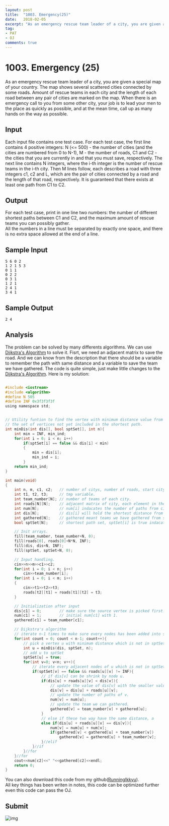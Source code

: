```yaml
---
layout: post
title:  "1003. Emergency(25)"
date:   2018-02-05
excerpt: "As an emergency rescue team leader of a city, you are given a special map of your country. Your job is to lead your men to the place as quickly as possible, and at the mean time, call up as many hands on the way as possible."
tag:
- PAT 
- OJ
comments: true
---
```


# 1003. Emergency (25)

As an emergency rescue team leader of a city, you are given a special map of your country. The map shows several scattered cities connected by some roads. Amount of rescue teams in each city and the length of each road between any pair of cities are marked on the map. When there is an emergency call to you from some other city, your job is to lead your men to the place as quickly as possible, and at the mean time, call up as many hands on the way as possible.    
  
## Input

Each input file contains one test case. For each test case, the first line contains 4 positive integers: N (<= 500) - the number of cities (and the cities are numbered from 0 to N-1), M - the number of roads, C1 and C2 - the cities that you are currently in and that you must save, respectively. The next line contains N integers, where the i-th integer is the number of rescue teams in the i-th city. Then M lines follow, each describes a road with three integers c1, c2 and L, which are the pair of cities connected by a road and the length of that road, respectively. It is guaranteed that there exists at least one path from C1 to C2.  
  
## Output

For each test case, print in one line two numbers: the number of different shortest paths between C1 and C2, and the maximum amount of rescue teams you can possibly gather.  
All the numbers in a line must be separated by exactly one space, and there is no extra space allowed at the end of a line.  

## Sample Input
```
5 6 0 2
1 2 1 5 3
0 1 1
0 2 2
0 3 1
1 2 1
2 4 1
3 4 1
```
## Sample Output
```
2 4
```

## Analysis
The problem can be solved by many differents algorithms. We can use [Dijkstra's Algorithm](https://runningikkyu.github.io/Greedy-Algorithm-Dikjstra's-Algorithm/) to solve it. 
Fisrt, we need an adjacent matrix to save the road. And we can know from the description that there should be a variable to remember the path with same distance and a variable to save the team we have gathered. The code is quite simple, just make little changes to the [Dijkstra's Algorithm](https://runningikkyu.github.io/Greedy-Algorithm-Dikjstra's-Algorithm/). Here is my solution:
```c

#include <iostream>
#include <algorithm>
#define N 505
#define INF 0x3f3f3f3f
using namespace std;


// Utility funtion to find the vertex with minimum distance value from
// the set of vertices not yet included in the shortest path.
int minDis(int dis[], bool sptSet[], int n){
    int min = INF, min_ind;
    for(int i = 0; i < n; i++)
        if(sptSet[i] == false && dis[i] < min)
        {
            min = dis[i]; 
            min_ind = i;
        }
    return min_ind;
}

int main(void)
{
    int n, m, c1, c2;   // number of citys, number of roads, start city, end city.
    int t1, t2, t3;     // tmp variable.
    int team_number[N]; // number of teams of each city.
    int roads[N][N];    // adjacent matrix of city, each element in the matrix is distance between cities. 
    int num[N];         // num[i] indacates the number of paths from c1 to i.
    int dis[N];         // dis[i] will hold the shortest distance from c1 to i.
    int gathered[N];    // gathered meant teams we have gathered from start nodes to i.
    bool sptSet[N];     // shortest path set, sptSet[i] is true indacates i is in sptSet.

    // Init arrays.
    fill(team_number, team_number+N, 0);
    fill(roads[0], roads[0]+N*N, INF);
    fill(dis, dis+N, INF);
    fill(sptSet, sptSet+N, 0);

    // Input handling.
    cin>>n>>m>>c1>>c2;
    for(int i = 0; i < n; i++) 
        cin>>team_number[i];
    for(int i = 0; i < m; i++) 
    {
        cin>>t1>>t2>>t3;
        roads[t2][t1] = roads[t1][t2] = t3;
    }

    // Initialization after input
    dis[c1] = 0;        // make sure the source vertex is picked first.
    num[c1] = 1;        // initial num[c1] with 1.
    gathered[c1] = team_number[c1];

    // Dijkstra's algorithm
    // iterate n-1 times to make sure every nodes has been added into sptSet.
    for(int count = 0; count < n-1; count++){
        // pick a vertex u with minimum distance which is not in sptSet.
        int u = minDis(dis, sptSet, n);
        // add u to sptSet
        sptSet[u] = true;
        for(int v=0; v<n; v++){
            // iterate every adjacent nodes of u which is not in sptSet.
            if(sptSet[v] == false && roads[u][v] != INF){
                // if dis[v] can be shrink by node u. 
                if(dis[u] + roads[u][v] < dis[v]){
                    // update the value of dis[v] with the smaller value.
                    dis[v] = dis[u] + roads[u][v];
                    // update the number of paths of v.
                    num[v] = num[u];
                    // update the team we can gathered.
                    gathered[v] = team_number[v] + gathered[u];
                }
                // else if these two way have the same distance, a
                else if(dis[u] + roads[u][v] == dis[v]){
                    num[v] = num[u] + num[v];
                    if(gathered[v] < gathered[u] + team_number[v])
                        gathered[v] = gathered[u] + team_number[v];
                }//elif
            }//if
        }//for
    }//for
    cout<<num[c2]<<" "<<gathered[c2]<<endl;
    return 0;
}
```
You can also download this code from my github([RunningIkkyu](https://github.com/RunningIkkyu/PAT/blob/master/1003.Emergency/1003.Emergency.cpp)).  
All key things has been writen in notes, this code can be optimized further even this code can pass the OJ.

## Submit
![img](https://raw.githubusercontent.com/RunningIkkyu/runningikkyu.github.com/master/assets/img/PAT/1003.PNG)
